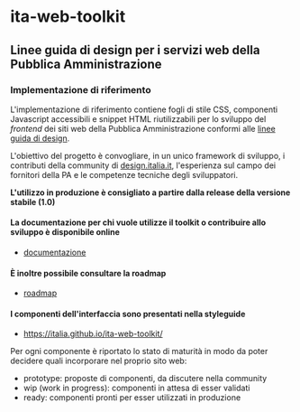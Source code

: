 # ita-web-toolkit
## Linee guida di design per i servizi web della Pubblica Amministrazione
### Implementazione di riferimento

L'implementazione di riferimento contiene fogli di stile CSS, componenti Javascript accessibili e snippet HTML
riutilizzabili per lo sviluppo del *frontend* dei siti web della Pubblica Amministrazione
conformi alle [linee guida di design](http://design.italia.it).

L'obiettivo del progetto è convogliare, in un unico framework di sviluppo,
i contributi della community di [design.italia.it](http://design.italia.it),
l'esperienza sul campo dei fornitori della PA e le competenze tecniche degli sviluppatori.

**L'utilizzo in produzione è consigliato a partire dalla release della versione stabile (1.0)**

#### La documentazione per chi vuole utilizze il toolkit o contribuire allo sviluppo è disponibile online

- [documentazione](https://italia.github.io/ita-web-toolkit/)

#### È inoltre possibile consultare la roadmap

- [roadmap](https://github.com/italia/ita-web-toolkit/milestone/1)

#### I componenti dell'interfaccia sono presentati nella styleguide

- https://italia.github.io/ita-web-toolkit/

Per ogni componente è riportato lo stato di maturità in modo da poter decidere
quali incorporare nel proprio sito web:

- prototype: proposte di componenti, da discutere nella community
- wip (work in progress): componenti in attesa di esser validati
- ready: componenti pronti per esser utilizzati in produzione
